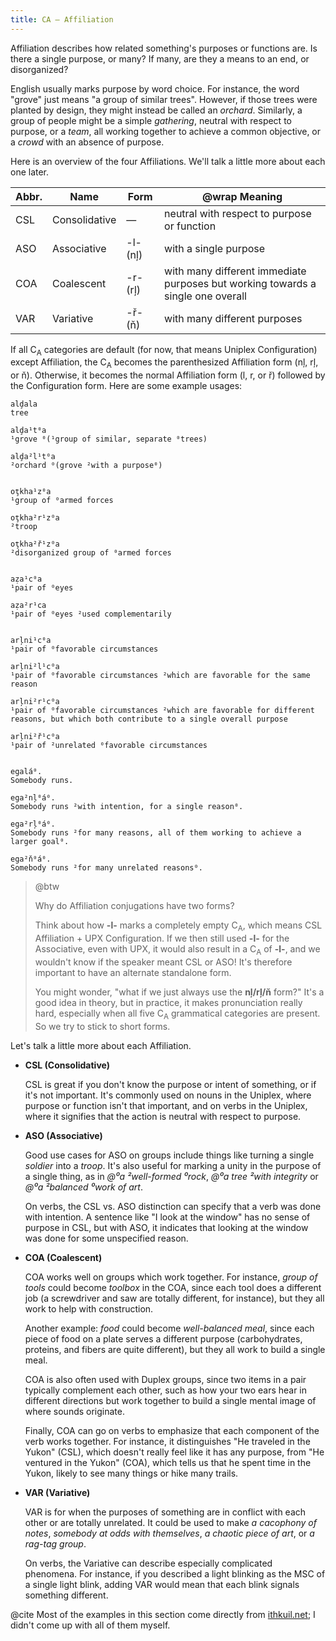 ```yaml
---
title: CA — Affiliation
---
```


Affiliation describes how related something's purposes or functions are. Is
there a single purpose, or many? If many, are they a means to an end, or
disorganized?

English usually marks purpose by word choice. For instance, the word "grove"
just means "a group of similar trees". However, if those trees were planted by
design, they might instead be called an _orchard_. Similarly, a group of people
might be a simple _gathering_, neutral with respect to purpose, or a _team_, all
working together to achieve a common objective, or a _crowd_ with an absence of
purpose.

Here is an overview of the four Affiliations. We'll talk a little more about
each one later.

| Abbr. | Name          | Form     | @wrap Meaning                                                                   |
| ----- | ------------- | -------- | ------------------------------------------------------------------------------- |
| CSL   | Consolidative | —        | neutral with respect to purpose or function                                     |
| ASO   | Associative   | -l- (nļ) | with a single purpose                                                           |
| COA   | Coalescent    | -r- (rļ) | with many different immediate purposes but working towards a single one overall |
| VAR   | Variative     | -ř- (ň)  | with many different purposes                                                    |

If all C<sub>A</sub> categories are default (for now, that means Uniplex
Configuration) except Affiliation, the C<sub>A</sub> becomes the parenthesized
Affiliation form (nļ, rļ, or ň). Otherwise, it becomes the normal Affiliation
form (l, r, or ř) followed by the Configuration form. Here are some example
usages:

```cx table
alḑala
tree

alḑa¹t⁰a
¹grove ⁰(¹group of similar, separate ⁰trees)

alḑa²l¹t⁰a
²orchard ⁰(grove ²with a purpose⁰)


oţkha¹z⁰a
¹group of ⁰armed forces

oţkha²r¹z⁰a
²troop

oţkha²ř¹z⁰a
²disorganized group of ⁰armed forces


aẓa¹c⁰a
¹pair of ⁰eyes

aẓa²r¹ca
¹pair of ⁰eyes ²used complementarily


arļni¹c⁰a
¹pair of ⁰favorable circumstances

arļni²l¹c⁰a
¹pair of ⁰favorable circumstances ²which are favorable for the same reason

arļni²r¹c⁰a
¹pair of ⁰favorable circumstances ²which are favorable for different reasons, but which both contribute to a single overall purpose

arļni²ř¹c⁰a
¹pair of ²unrelated ⁰favorable circumstances


egalá⁰.
Somebody runs.

ega²nļ⁰á⁰.
Somebody runs ²with intention, for a single reason⁰.

ega²rļ⁰á⁰.
Somebody runs ²for many reasons, all of them working to achieve a larger goal⁰.

ega²ň⁰á⁰.
Somebody runs ²for many unrelated reasons⁰.
```

> @btw
>
> Why do Affiliation conjugations have two forms?
>
> Think about how **-l-** marks a completely empty C<sub>A</sub>, which means
> CSL Affiliation + UPX Configuration. If we then still used **-l-** for the
> Associative, even with UPX, it would also result in a C<sub>A</sub> of
> **-l-**, and we wouldn't know if the speaker meant CSL or ASO! It's therefore
> important to have an alternate standalone form.
>
> You might wonder, "what if we just always use the **nļ/rļ/ň** form?" It's a
> good idea in theory, but in practice, it makes pronunciation really hard,
> especially when all five C<sub>A</sub> grammatical categories are present. So
> we try to stick to short forms.

Let's talk a little more about each Affiliation.

- **CSL (Consolidative)**

  CSL is great if you don't know the purpose or intent of something, or if it's
  not important. It's commonly used on nouns in the Uniplex, where purpose or
  function isn't that important, and on verbs in the Uniplex, where it signifies
  that the action is neutral with respect to purpose.

- **ASO (Associative)**

  Good use cases for ASO on groups include things like turning a single
  _soldier_ into a _troop_. It's also useful for marking a unity in the purpose
  of a single thing, as in _@⁰a ²well-formed ⁰rock_, _@⁰a tree ²with integrity_
  or _@⁰a ²balanced ⁰work of art_.

  On verbs, the CSL vs. ASO distinction can specify that a verb was done with
  intention. A sentence like "I look at the window" has no sense of purpose in
  CSL, but with ASO, it indicates that looking at the window was done for some
  unspecified reason.

- **COA (Coalescent)**

  COA works well on groups which work together. For instance, _group of tools_
  could become _toolbox_ in the COA, since each tool does a different job (a
  screwdriver and saw are totally different, for instance), but they all work to
  help with construction.

  Another example: _food_ could become _well-balanced meal_, since each piece of
  food on a plate serves a different purpose (carbohydrates, proteins, and
  fibers are quite different), but they all work to build a single meal.

  COA is also often used with Duplex groups, since two items in a pair typically
  complement each other, such as how your two ears hear in different directions
  but work together to build a single mental image of where sounds originate.

  Finally, COA can go on verbs to emphasize that each component of the verb
  works together. For instance, it distinguishes "He traveled in the Yukon"
  (CSL), which doesn't really feel like it has any purpose, from "He ventured in
  the Yukon" (COA), which tells us that he spent time in the Yukon, likely to
  see many things or hike many trails.

- **VAR (Variative)**

  VAR is for when the purposes of something are in conflict with each other or
  are totally unrelated. It could be used to make _a cacophony of notes_,
  _somebody at odds with themselves_, _a chaotic piece of art_, or _a rag-tag
  group_.

  On verbs, the Variative can describe especially complicated phenomena. For
  instance, if you described a light blinking as the MSC of a single light
  blink, adding VAR would mean that each blink signals something different.

@cite Most of the examples in this section come directly from
[ithkuil.net](https://ithkuil.net/newithkuil_03_morphology.htm#:~:text=variously%2Dsized%20curves.%E2%80%99-,3.2%C2%A0%20Affiliation,-While%20the%20category);
I didn't come up with all of them myself.

